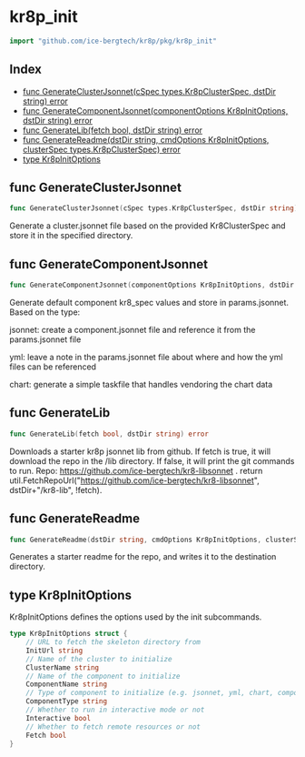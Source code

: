 # kr8p\_init

```go
import "github.com/ice-bergtech/kr8p/pkg/kr8p_init"
```

## Index

- [func GenerateClusterJsonnet\(cSpec types.Kr8pClusterSpec, dstDir string\) error](<#GenerateClusterJsonnet>)
- [func GenerateComponentJsonnet\(componentOptions Kr8pInitOptions, dstDir string\) error](<#GenerateComponentJsonnet>)
- [func GenerateLib\(fetch bool, dstDir string\) error](<#GenerateLib>)
- [func GenerateReadme\(dstDir string, cmdOptions Kr8pInitOptions, clusterSpec types.Kr8pClusterSpec\) error](<#GenerateReadme>)
- [type Kr8pInitOptions](<#Kr8pInitOptions>)


<a name="GenerateClusterJsonnet"></a>
## func GenerateClusterJsonnet

```go
func GenerateClusterJsonnet(cSpec types.Kr8pClusterSpec, dstDir string) error
```

Generate a cluster.jsonnet file based on the provided Kr8ClusterSpec and store it in the specified directory.

<a name="GenerateComponentJsonnet"></a>
## func GenerateComponentJsonnet

```go
func GenerateComponentJsonnet(componentOptions Kr8pInitOptions, dstDir string) error
```

Generate default component kr8\_spec values and store in params.jsonnet. Based on the type:

jsonnet: create a component.jsonnet file and reference it from the params.jsonnet file

yml: leave a note in the params.jsonnet file about where and how the yml files can be referenced

chart: generate a simple taskfile that handles vendoring the chart data

<a name="GenerateLib"></a>
## func GenerateLib

```go
func GenerateLib(fetch bool, dstDir string) error
```

Downloads a starter kr8p jsonnet lib from github. If fetch is true, it will download the repo in the /lib directory. If false, it will print the git commands to run. Repo: https://github.com/ice-bergtech/kr8-libsonnet . return util.FetchRepoUrl\("https://github.com/ice-bergtech/kr8-libsonnet", dstDir\+"/kr8\-lib", \!fetch\).

<a name="GenerateReadme"></a>
## func GenerateReadme

```go
func GenerateReadme(dstDir string, cmdOptions Kr8pInitOptions, clusterSpec types.Kr8pClusterSpec) error
```

Generates a starter readme for the repo, and writes it to the destination directory.

<a name="Kr8pInitOptions"></a>
## type Kr8pInitOptions

Kr8pInitOptions defines the options used by the init subcommands.

```go
type Kr8pInitOptions struct {
    // URL to fetch the skeleton directory from
    InitUrl string
    // Name of the cluster to initialize
    ClusterName string
    // Name of the component to initialize
    ComponentName string
    // Type of component to initialize (e.g. jsonnet, yml, chart, compose)
    ComponentType string
    // Whether to run in interactive mode or not
    Interactive bool
    // Whether to fetch remote resources or not
    Fetch bool
}
```